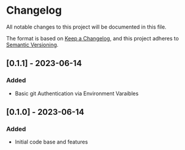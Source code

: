 # Changelog

All notable changes to this project will be documented in this file.

The format is based on [Keep a Changelog](https://keepachangelog.com/en/1.0.0/),
and this project adheres to [Semantic Versioning](https://semver.org/spec/v2.0.0.html).

## [0.1.1] - 2023-06-14

### Added

- Basic git Authentication via Environment Varaibles

## [0.1.0] - 2023-06-14

### Added

- Initial code base and features
